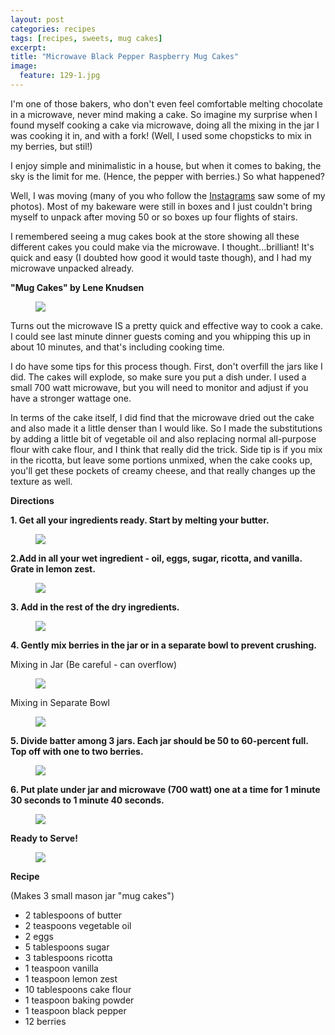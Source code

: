 ```yaml
---
layout: post
categories: recipes
tags: [recipes, sweets, mug cakes]
excerpt: 
title: "Microwave Black Pepper Raspberry Mug Cakes"
image:
  feature: 129-1.jpg
---
```


I'm one of those bakers, who don't even feel comfortable melting chocolate in a microwave, never mind making a cake. So imagine my surprise when I found myself cooking a cake via microwave, doing all the mixing in the jar I was cooking it in, and with a fork! (Well, I used some chopsticks to mix in my berries, but stil!)

I enjoy simple and minimalistic in a house, but when it comes to baking, the sky is the limit for me. (Hence, the pepper with berries.) So what happened?

Well, I was moving (many of you who follow the [Instagrams](https://instagram.com/eastmeetskitchen/) saw some of my photos).  Most of my bakeware were still in boxes and I just couldn't bring myself to unpack after moving 50 or so boxes up four flights of stairs.

I remembered seeing a mug cakes book at the store showing all these different cakes you could make via the microwave. I thought...brilliant!  It's quick and easy (I doubted how good it would taste though), and I had my microwave unpacked already.

__"Mug Cakes" by Lene Knudsen__

<figure> <img src='/images/129-2.jpg'> </figure>

Turns out the microwave IS a pretty quick and effective way to cook a cake.  I could see last minute dinner guests coming and you whipping this up in about 10 minutes, and that's including cooking time.

I do have some tips for this process though.  First, don't overfill the jars like I did.  The cakes will explode, so make sure you put a dish under.  I used a small 700 watt microwave, but you will need to monitor and adjust if you have a stronger wattage one.

In terms of the cake itself, I did find that the microwave dried out the cake and also made it a little denser than I would like.  So I made the substitutions by adding a little bit of vegetable oil and also replacing normal all-purpose flour with cake flour, and I think that really did the trick.  Side tip is if you mix in the ricotta, but leave some portions unmixed, when the cake cooks up, you'll get these pockets of creamy cheese, and that really changes up the texture as well.

__Directions__

__1. Get all your ingredients ready. Start by melting your butter.__

<figure> <img src='/images/129-3.jpg'> </figure>

__2.Add in all your wet ingredient - oil, eggs, sugar, ricotta, and vanilla. Grate in lemon zest.__  

<figure> <img src='/images/129-4.jpg'> </figure>

__3. Add in the rest of the dry ingredients.__  

<figure> <img src='/images/129-5.jpg'> </figure>

__4. Gently mix berries in the jar or in a separate bowl to prevent crushing.__

Mixing in Jar (Be careful - can overflow)

<figure> <img src='/images/129-6.jpg'> </figure>

Mixing in Separate Bowl

<figure> <img src='/images/129-7.jpg'> </figure>

__5. Divide batter among 3 jars.  Each jar should be 50 to 60-percent full. Top off with one to two berries.__  

<figure> <img src='/images/129-8.jpg'> </figure>

__6. Put plate under jar and microwave (700 watt) one at a time for 1 minute 30 seconds to 1 minute 40 seconds.__

<figure> <img src='/images/129-9.jpg'> </figure>

__Ready to Serve!__

<figure> <img src='/images/129-10.jpg'> </figure>

<section class='recipe'>
<p><strong>Recipe</strong></p>

<p>(Makes 3 small mason jar &quot;mug cakes&quot;)</p>

<ul><li>2 tablespoons of butter </li><li>2 teaspoons vegetable oil </li><li>2 eggs</li><li>5 tablespoons sugar</li><li>3 tablespoons ricotta</li><li>1 teaspoon vanilla</li><li>1 teaspoon lemon zest</li><li>10 tablespoons cake flour</li><li>1 teaspoon baking powder</li><li>1 teaspoon black pepper</li><li>12 berries</li></ul></section>